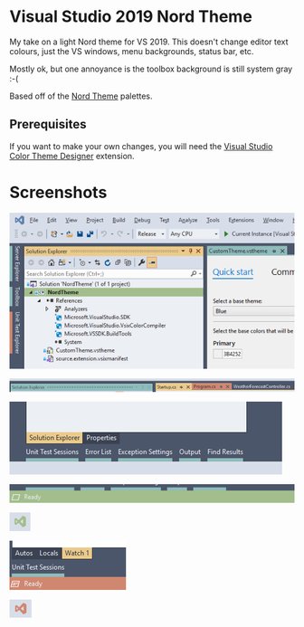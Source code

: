 # Visual Studio 2019 Nord Theme

My take on a light Nord theme for VS 2019. This doesn't change editor text colours, just the VS windows, menu backgrounds, status bar, etc.

Mostly ok, but one annoyance is the toolbox background is still system gray :-(

Based off of the [Nord Theme](https://www.nordtheme.com) palettes.  

## Prerequisites

If you want to make your own changes, you will need the [Visual Studio Color Theme Designer](https://marketplace.visualstudio.com/items?itemName=ms-madsk.ColorThemeDesigner) extension.

# Screenshots

![Highlight colours](/Screenshots/ActiveHighlights.png?raw=true "Highlight colours")

![Tab dock](/Screenshots/TabBar.png?raw=true "Active, hover, and inactive tabs")

![Tool window dock](/Screenshots/ToolWindowDock.png?raw=true "Tool window buttons")

![Status bar while building](/Screenshots/StatusBarBuilding.png?raw=true "Status bar while building")

![VS icon while building](/Screenshots/VSIconBuilding.png?raw=true "VS icon while building")

![Status bar while debugging](/Screenshots/StatusBarDebugging.png?raw=true "Status bar while debugging")

![VS icon while debugging](/Screenshots/VSIconDebugging.png?raw=true "VS icon while debugging")

